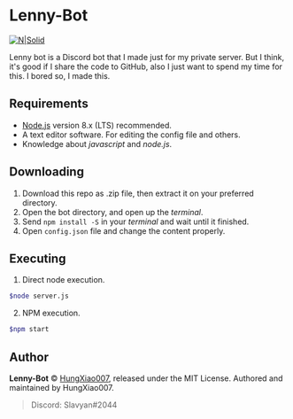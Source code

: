 # Lenny-Bot
[![N|Solid](https://nodei.co/npm/discord.js.png?downloads=true&stars=true)](https://www.npmjs.org/package/discord.js)

Lenny bot is a Discord bot that I made just for my private server. But I think, it's good if I share the code to GitHub, also I just want to spend my time for this. I bored so, I made this.

## Requirements
- [Node.js](https://nodejs.org/) version 8.x (LTS) recommended.
- A text editor software. For editing the config file and others.
- Knowledge about *javascript* and *node.js*.

## Downloading
1. Download this repo as .zip file, then extract it on your preferred directory.
2. Open the bot directory, and open up the *terminal*.
3. Send `npm install -S` in your *terminal* and wait until it finished.
4. Open `config.json` file and change the content properly.

## Executing
1. Direct node execution.
```sh
$node server.js
```
2. NPM execution.
```sh
$npm start
```

## Author
**Lenny-Bot** © [HungXiao007](https://github.com/HungXiao007/), released under the MIT License.
Authored and maintained by HungXiao007.

> Discord: Slavyan#2044
